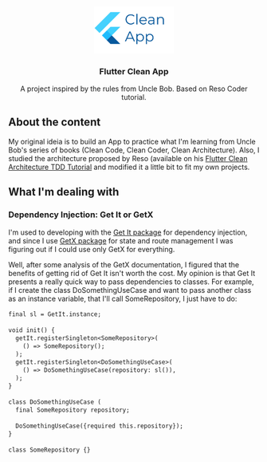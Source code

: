 <div align="center">
  <img src="assets/images/cleanapp.png" alt="Logo" width="160">

  <h3 align="center">Flutter Clean App</h3>

  <p align="center">
    A project inspired by the rules from Uncle Bob. Based on Reso Coder tutorial.
  </p>
</div>

## About the content

My original ideia is to build an App to practice what I'm learning from Uncle Bob's series of books (Clean Code, Clean Coder, Clean Architecture). Also, I studied the architecture proposed by Reso (available on his [Flutter Clean Architecture TDD Tutorial](https://resocoder.com/flutter-clean-architecture-tdd/) and modified it a little bit to fit my own projects.

## What I'm dealing with

### Dependency Injection: Get It or GetX
I'm used to developing with the [Get It package](https://pub.dev/packages/get_it) for dependency injection, and since I use [GetX package](https://pub.dev/packages/get) for state and route management I was figuring out if I could use only GetX for everything.

Well, after some analysis of the GetX documentation, I figured that the benefits of getting rid of Get It isn't worth the cost. My opinion is that Get It presents a really quick way to pass dependencies to classes. For example, if I create the class DoSomethingUseCase and want to pass another class as an instance variable, that I'll call SomeRepository, I just have to do:

```
final sl = GetIt.instance;

void init() {
  getIt.registerSingleton<SomeRepository>(
    () => SomeRepository();
  );
  getIt.registerSingleton<DoSomethingUseCase>(
    () => DoSomethingUseCase(repository: sl()),
  );
}

class DoSomethingUseCase (
  final SomeRepository repository;
  
  DoSomethingUseCase({required this.repository});
}

class SomeRepository {}
```
